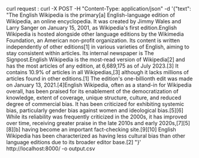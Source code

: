 curl request : curl -X POST -H "Content-Type: application/json" -d '{"text": "The English Wikipedia is the primary[a] English-language edition of Wikipedia, an online encyclopedia. It was created by Jimmy Wales and Larry Sanger on January 15, 2001, as Wikipedia's first edition.English Wikipedia is hosted alongside other language editions by the Wikimedia Foundation, an American non-profit organization. Its content is written independently of other editions[1] in various varieties of English, aiming to stay consistent within articles. Its internal newspaper is The Signpost.English Wikipedia is the most-read version of Wikipedia[2] and has the most articles of any edition, at 6,689,175 as of July 2023.[3] It contains 10.9% of articles in all Wikipedias,[3] although it lacks millions of articles found in other editions.[1] The edition's one-billionth edit was made on January 13, 2021.[4]English Wikipedia, often as a stand-in for Wikipedia overall, has been praised for its enablement of the democratization of knowledge, extent of coverage, unique structure, culture, and reduced degree of commercial bias. It has been criticized for exhibiting systemic bias, particularly gender bias against women and ideological bias.[5][6] While its reliability was frequently criticized in the 2000s, it has improved over time, receiving greater praise in the late 2010s and early 2020s,[7][5][8][b] having become an important fact-checking site.[9][10] English Wikipedia has been characterized as having less cultural bias than other language editions due to its broader editor base.[2] "}' http://localhost:8000/ -o output.csv